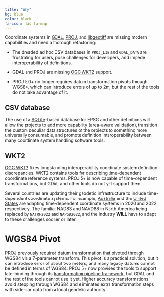 ```yaml
---
title: "Why"
bg: blue
color: black
fa-icon: fas fa-map
---
```


Coordinate systems in [GDAL](http://gdal.org), [PROJ](https://proj4.org), and
[libgeotiff](https://trac.osgeo.org/geotiff/) are missing modern capabilities
and need a thorough refactoring:

* The dreaded ad hoc CSV databases in `PROJ_LIB` and `GDAL_DATA` are frustrating
for users, pose challenges for developers, and impede interoperability of definitions.

* GDAL and PROJ are missing [OGC WKT2](http://docs.opengeospatial.org/is/12-063r5/12-063r5.html) support.

* PROJ 5.0+ no longer requires datum transformation pivots through WGS84, which
  can introduce errors of up to 2m, but the rest of the tools do not
  take advantage of it.

## CSV database

The use of a [SQLite](https://www.sqlite.org/index.html)-based database for
EPSG and other definitions will allow the projects to add more capability
(area-aware validation), transition the custom peculiar data structures of the
projects to something more universally consumable, and promote definition
interoperability between many coordinate system handling software tools.

## WKT2

[OGC WKT2](http://docs.opengeospatial.org/is/12-063r5/12-063r5.html)  fixes
longstanding interoperability coordinate system definition discrepancies.
WKT2 contains tools for describing time-dependent coordinate reference systems.
PROJ 5+ is now capable of time-dependent transformations, but GDAL and other
tools do not yet support them.

Several countries are updating their geodetic infrastructure to include
time-dependent coordinate systems. For example,
[Australia](http://www.ga.gov.au/scientific-topics/positioning-navigation/datum-modernisation)
and the [United
States](https://www.ngs.noaa.gov/datums/newdatums/index.shtml) are adapting
time-dependent coordinate systems in 2020 and 2022, respectively.  The familiar
NAD83 and NAVD88 in North America being replaced by `NATRF2022` and
`NAPGD2022`, and the industry **WILL** have to adapt to these challenges sooner
or later.

# WGS84 Pivot

PROJ previously required datum transformation that pivoted through WGS84 via a
7-parameter transform.  This pivot is a practical solution, but it can
introduce error of about two meters, and many legacy datums cannot be defined
in terms of WGS84. PROJ 5+ now provides the tools to support late-binding
through its [transformation pipeline
framework](https://proj4.org/usage/transformation.html#geodetic-transformation),
but GDAL and the rest of the tools cannot use it yet. Higher accuracy
transformations avoid stepping through WGS84 and eliminates extra
transformation steps with side-car data from a local geodetic authority.
